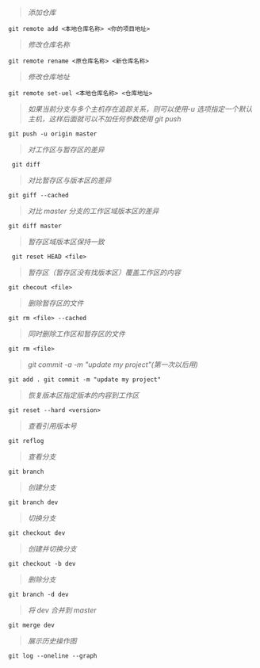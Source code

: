 > *添加仓库*

```
git remote add <本地仓库名称> <你的项目地址>
```

> *修改仓库名称*

```
git remote rename <原仓库名称> <新仓库名称>
```

> *修改仓库地址*

```
git remote set-uel <本地仓库名称> <仓库地址>
```

> *如果当前分支与多个主机存在追踪关系，则可以使用-u 选项指定一个默认主机，这样后面就可以不加任何参数使用 git push*

``` 
git push -u origin master
```

> *对工作区与暂存区的差异*

```
 git diff
```

> *对比暂存区与版本区的差异*

```
git giff --cached
```

> *对比 master 分支的工作区域版本区的差异*

```
git diff master
```

> *暂存区域版本区保持一致*

``` 
 git reset HEAD <file>
```

> *暂存区（暂存区没有找版本区）覆盖工作区的内容*

```
git checout <file>
```

>  *删除暂存区的文件*

``` 
git rm <file> --cached
```



> *同时删除工作区和暂存区的文件*

```
git rm <file>
```

> *git commit -a -m "update my project"(第一次以后用)*

```
git add . git commit -m "update my project"
```

> *恢复版本区指定版本的内容到工作区*

```
git reset --hard <version>
```

> *查看引用版本号*

``` 
git reflog
```

> *查看分支*

```
git branch 
```

> *创建分支*

```
git branch dev
```

> *切换分支*

```
git checkout dev
```

> *创建并切换分支*

```
git checkout -b dev
```

> *删除分支*

```
git branch -d dev
```

> *将 dev 合并到 master*

```
git merge dev
```

> *展示历史操作图*

```
git log --oneline --graph
```

